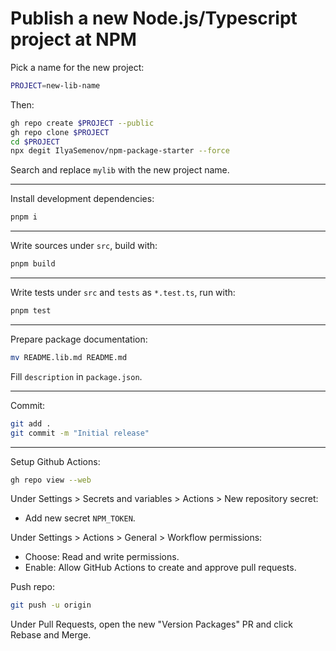 # Publish a new Node.js/Typescript project at NPM

Pick a name for the new project:

```sh
PROJECT=new-lib-name
```

Then:

```sh
gh repo create $PROJECT --public
gh repo clone $PROJECT
cd $PROJECT
npx degit IlyaSemenov/npm-package-starter --force
```

Search and replace `mylib` with the new project name.

---

Install development dependencies:

```sh
pnpm i
```

---

Write sources under `src`, build with:

```sh
pnpm build
```

---

Write tests under `src` and `tests` as `*.test.ts`, run with:

```sh
pnpm test
```

---

Prepare package documentation:

```sh
mv README.lib.md README.md
```

Fill `description` in `package.json`.

---

Commit:

```sh
git add .
git commit -m "Initial release"
```

---

Setup Github Actions:

```sh
gh repo view --web
```

Under Settings > Secrets and variables > Actions > New repository secret:

- Add new secret `NPM_TOKEN`.

Under Settings > Actions > General > Workflow permissions:

- Choose: Read and write permissions.
- Enable: Allow GitHub Actions to create and approve pull requests.

Push repo:

```sh
git push -u origin
```

Under Pull Requests, open the new "Version Packages" PR and click Rebase and Merge.

